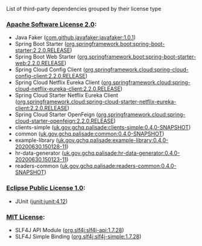 List of third-party dependencies grouped by their license type

### [Apache Software License 2.0](./licenses/apache_software_license_2.0.txt):
* Java Faker ([com.github.javafaker:javafaker:1.0.1](http://github.com/DiUS/java-faker))
* Spring Boot Starter ([org.springframework.boot:spring-boot-starter:2.2.0.RELEASE](https://projects.spring.io/spring-boot/#/spring-boot-parent/spring-boot-starters/spring-boot-starter))
* Spring Boot Web Starter ([org.springframework.boot:spring-boot-starter-web:2.2.0.RELEASE](https://projects.spring.io/spring-boot/#/spring-boot-parent/spring-boot-starters/spring-boot-starter-web))
* Spring Cloud Config Client ([org.springframework.cloud:spring-cloud-config-client:2.2.0.RELEASE](https://spring.io))
* Spring Cloud Netflix Eureka Client ([org.springframework.cloud:spring-cloud-netflix-eureka-client:2.2.0.RELEASE](https://spring.io/spring-cloud/spring-cloud-netflix/spring-cloud-netflix-eureka-client))
* Spring Cloud Starter Netflix Eureka Client ([org.springframework.cloud:spring-cloud-starter-netflix-eureka-client:2.2.0.RELEASE](https://projects.spring.io/spring-cloud))
* Spring Cloud Starter OpenFeign ([org.springframework.cloud:spring-cloud-starter-openfeign:2.2.0.RELEASE](https://projects.spring.io/spring-cloud))
* clients-simple ([uk.gov.gchq.palisade:clients-simple:0.4.0-SNAPSHOT](https://github.com/gchq/Palisade-clients/tree/develop/clients-simple))
* common ([uk.gov.gchq.palisade:common:0.4.0-SNAPSHOT](https://github.com/gchq/Palisade-common))
* example-library ([uk.gov.gchq.palisade:example-library:0.4.0-20200630.150128-11](https://github.com/gchq/Palisade-examples/tree/develop/example-library))
* hr-data-generator ([uk.gov.gchq.palisade:hr-data-generator:0.4.0-20200630.150123-11](https://github.com/gchq/Palisade-examples/tree/develop/hr-data-generator))
* readers-common ([uk.gov.gchq.palisade:readers-common:0.4.0-SNAPSHOT](https://github.com/gchq/Palisade-readers/tree/develop/readers-common))

### [Eclipse Public License 1.0](./licenses/eclipse_public_license_1.0.html):
* JUnit ([junit:junit:4.12](http://junit.org))

### [MIT License](./licenses/mit_license.txt):
* SLF4J API Module ([org.slf4j:slf4j-api:1.7.28](http://www.slf4j.org))
* SLF4J Simple Binding ([org.slf4j:slf4j-simple:1.7.28](http://www.slf4j.org))
